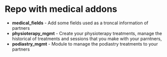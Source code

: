 # Repo with medical addons

* **medical_fields** - Add some fields used as a troncal information of partners
* **physioterapy_mgmt** - Create your physioterapy treatments, manage the historical of treatments and sessions that you make with your parntners, 
* **podiastry_mgmt** - Module to manage the podiastry treatments to your partners